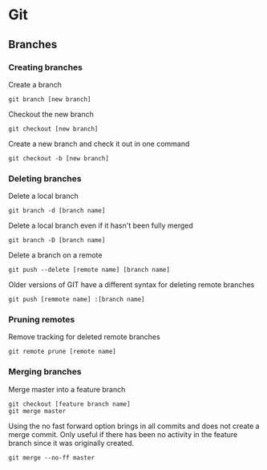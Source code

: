 # Git
## Branches
### Creating branches
Create a branch
```
git branch [new branch]
```
Checkout the new branch
```
git checkout [new branch]
```
Create a new branch and check it out in one command
```
git checkout -b [new branch]
```
### Deleting branches
Delete a local branch
```
git branch -d [branch name]
```
Delete a local branch even if it hasn't been fully merged
```
git branch -D [branch name]
```
Delete a branch on a remote
```
git push --delete [remote name] [branch name]
```
Older versions of GIT have a different syntax for deleting remote branches
```
git push [remmote name] :[branch name]
```

### Pruning remotes
Remove tracking for deleted remote branches
```
git remote prune [remote name]
```

### Merging branches
Merge master into a feature branch
```
git checkout [feature branch name]
git merge master
```
Using the no fast forward option brings in all commits and does not create a merge commit.  Only useful if there has been no activity in the feature branch since it was originally created.
```
git merge --no-ff master
```


